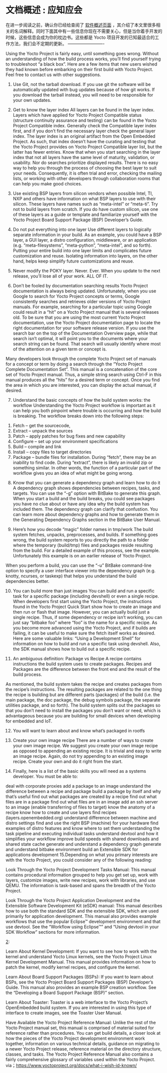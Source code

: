 文档概述 : 应知应会
======
在进一步阅读之前，确认你已经给查阅了 [软件概述页面][1] ，其介绍了本文里很多相关的名词解释。同时下面其中有一些信息你现在不需要关心，但是当你着手开发的时候，这些信息会成为你的枕边书。这些都是 Yocto 项目开发的已知最适合的工作方法，我们会不定期的更新。
————————-

Using the Yocto Project is fairly easy, until something goes wrong. Without an understanding of how the build process works, you’ll find yourself trying to troubleshoot “a black box”. Here are a few items that new users wished they had known before embarking on their first build with Yocto Project. Feel free to contact us with other suggestions.

1. Use Git, not the tarball download. If you use git the software will be automatically updated with bug updates because of how git works. If you download the tarball instead, you will need to be responsible for your own updates.

2. Get to know the layer index
All layers can be found in the layer index. Layers which have applied for Yocto Project Compatible status (structure continuity assurance and testing) can be found in the Yocto Project Compatible index. Generally check the Compatible layer index first, and if you don’t find the necessary layer check the general layer index. The layer index is an original artifact from the Open Embedded Project. As such, that index doesn’t have the curating and testing that the Yocto Project provides on Yocto Project Compatible layer list, but the latter has fewer entries. Know that when you start searching in the layer index that not all layers have the same level of maturity, validation, or usability. Nor do searches prioritize displayed results. There is no easy way to help you through the process of choosing the best layer to suit your needs. Consequently, it is often trial and error, checking the mailing lists, or working with other developers through collaboration rooms that can help you make good choices.

3. Use existing BSP layers from silicon vendors when possible
Intel, TI, NXP and others have information on what BSP layers to use with their silicon. These layers have names such as “meta-intel” or “meta-ti”. Try not to build layers from scratch. If you do have custom silicon, use one of these layers as a guide or template and familiarize yourself with the Yocto Project Board Support Package (BSP) Developer’s Guide.

4. Do not put everything into one layer
Use different layers to logically separate information in your build. As an example, you could have a BSP layer, a GUI layer, a distro configuration, middleware, or an application (e.g. “meta-filesystems”, “meta-python”, “meta-intel”, and so forth). Putting your entire build into one layer limits and complicates future customization and reuse. Isolating information into layers, on the other hand, helps keep simplify future customizations and reuse.

5. Never modify the POKY layer. Never. Ever. When you update to the next release, you’ll lose all of your work. ALL OF IT.

6. Don’t be fooled by documentation searching results
Yocto Project documentation is always being updated. Unfortunately, when you use Google to search for Yocto Project concepts or terms, Google consistently searches and retrieves older versions of Yocto Project manuals. For example, searching for a particular topic using Google could result in a “hit” on a Yocto Project manual that is several releases old. To be sure that you are using the most current Yocto Project documentation, use the Yocto Project documentation page to locate the right documentation for your software release version. If you use the search bar on the top of the Documentation Overview page, while that search isn’t optimal, it will point you to the documents where your search string can be found. That search will usually identify where most of the attention on a given term or concept is.

Many developers look through the complete Yocto Project set of manuals for a concept or term by doing a search through the “Yocto Project Complete Documentation Set”. This manual is a concatenation of the core set of Yocto Project manual. Thus, a simple string search using Ctrl-F in this manual produces all the “hits” for a desired term or concept. Once you find the area in which you are interested, you can display the actual manual, if desired.

7. Understand the basic concepts of how the build system works: the workflow
Understanding the Yocto Project workflow is important as it can help you both pinpoint where trouble is occurring and how the build is breaking. The workflow breaks down into the following steps:

1) Fetch – get the sourcecode,
2) Extract – unpack the sources
3) Patch – apply patches for bug fixes and new capability
4) Configure – set up your environment specifications
5) Build – compile and link
6) Install – copy files to target directories
7) Package – bundle files for installation.
During “fetch”, there may be an inability to find code. During “extract”, there is likely an invalid zip or something similar. In other words, the function of a particular part of the workflow gives you an idea of what might be going wrong.



8. Know that you can generate a dependency graph and learn how to do it
A dependency graph shows dependencies between recipes, tasks, and targets. You can use the “-g” option with BitBake to generate this graph. When you start a build and the build breaks, you could see packages you have no clue about or have any idea why the build system has included them. The dependency graph can clarify that confustion. You can learn more about dependency graphs and how to generate them in the Generating Dependency Graphs section in the BitBake User Manual.

9. Here’s how you decode “magic” folder names in tmp/work
The build system fetches, unpacks, preprocesses, and builds. If something goes wrong, the build system reports to you directly the path to a folder where the temporary (build/tmp) files and packages reside resulting from the build. For a detailed example of this process, see the example. Unfortunately this example is on an earlier release of Yocto Project.

When you perform a build, you can use the “-u” BitBake command-line option to specify a user interface viewer into the dependency graph (e.g. knotty, ncurses, or taskexp) that helps you understand the build dependencies better.

10. You can build more than just images
You can build and run a specific task for a specific package (including devshell) or even a single recipe. When developers first start using the Yocto Project, the instructions found in the Yocto Project Quick Start show how to create an image and then run or flash that image. However, you can actually build just a single recipe. Thus, if some dependency or recipe isn’t working, you can just say “bitbake foo” where “foo” is the name for a specific recipe. As you become more advanced using the Yocto Project, and if builds are failing, it can be useful to make sure the fetch itself works as desired. Here are some valuable links: “Using a Development Shell” for information on how to build and run a specific task using devshell. Also, the SDK manual shows how to build out a specific recipe.

11. An ambiguous definition: Package vs Recipe
A recipe contains instructions the build system uses to create packages. Recipes and Packages are the difference between the front end and the result of the build process.

As mentioned, the build system takes the recipe and creates packages from the recipe’s instructions. The resulting packages are related to the one thing the recipe is building but are different parts (packages) of the build (i.e. the main package, the doc package, the debug symbols package, the separate utilities package, and so forth). The build system splits out the packages so that you don’t need to install the packages you don’t want or need, which is advantageous because you are building for small devices when developing for embedded and IoT.

12. You will want to learn about and know what’s packaged in rootfs

13. Create your own image recipe
There are a number of ways to create your own image recipe. We suggest you create your own image recipe as opposed to appending an existing recipe. It is trivial and easy to write an image recipe. Again, do not try appending to an existing image recipe. Create your own and do it right from the start.

14. Finally, here is a list of the basic skills you will need as a systems developer. You must be able to:

deal with corporate proxies
add a package to an image
understand the difference between a recipe and package
build a package by itself and why that’s useful
find out what packages are created by a recipe
find out what files are in a package
find out what files are in an image
add an ssh server to an image (enable transferring of files to target)
know the anatomy of a recipe
know how to create and use layers
find recipes (layers.openembedded.org)
understand difference between machine and distro settings
find and use the right BSP (machine) for your hardware
find examples of distro features and know where to set them
understanding the task pipeline and executing individual tasks
understand devtool and how it simplifies your workflow
improve build speeds with shared downloads and shared state cache
generate and understand a dependency graph
generate and understand bitbake environment
build an Extensible SDK for applications development
15.Depending on what you primary interests are with the Yocto Project, you could consider any of the following reading:

Look Through the Yocto Project Development Tasks Manual: This manual contains procedural information grouped to help you get set up, work with layers, customize images, write new recipes, work with libraries, and use QEMU. The information is task-based and spans the breadth of the Yocto Project.

Look Through the Yocto Project Application Development and the Extensible Software Development Kit (eSDK) manual: This manual describes how to use both the standard SDK and the extensible SDK, which are used primarily for application development. This manual also provides example workflows that use the popular Eclipse™ development environment and that use devtool. See the “Workflow using Eclipse™” and “Using devtool in your SDK Workflow” sections for more information.

[1]: https://www.yoctoproject.org/software-overview/
[2]: 

Learn About Kernel Development: If you want to see how to work with the kernel and understand Yocto Linux kernels, see the Yocto Project Linux Kernel Development Manual. This manual provides information on how to patch the kernel, modify kernel recipes, and configure the kernel.

Learn About Board Support Packages (BSPs): If you want to learn about BSPs, see the Yocto Project Board Support Packages (BSP) Developer’s Guide. This manual also provides an example BSP creation workflow. See the “Developing a Board Support Package (BSP)” section.

Learn About Toaster: Toaster is a web interface to the Yocto Project’s OpenEmbedded build system. If you are interested in using this type of interface to create images, see the Toaster User Manual.

Have Available the Yocto Project Reference Manual: Unlike the rest of the Yocto Project manual set, this manual is comprised of material suited for reference rather than procedures. You can get build details, a closer look at how the pieces of the Yocto Project development environment work together, information on various technical details, guidance on migrating to a newer Yocto Project release, reference material on the directory structure, classes, and tasks. The Yocto Project Reference Manual also contains a fairly comprehensive glossary of variables used within the Yocto Project.
via；https://www.yoctoproject.org/docs/what-i-wish-id-known/


[1]: https://github.com/guevaraya/Yocto_doc/blob/master/software-overview/software-overview.md
[2]: http://layers.openembedded.org/
[3]: https://github.com/guevaraya/Yocto_doc/blob/master/software-overview/layer/index.md
[4]: https://github.com/guevaraya/Yocto_doc/blob/master/2.4/bsp-guide/bsp-guide.md
[5]: https://www.yoctoproject.org/wp-content/uploads/2017/07/yp-how-it-works-new-diagram.png
[6]: http://www.yoctoproject.org/docs/current/bitbake-user-manual/bitbake-user-manual.html#generating-dependency-graphs
[7]: https://wiki.yoctoproject.org/wiki/Cookbook:Example:Adding_packages_to_your_OS_image
[8]:
[10]: 

